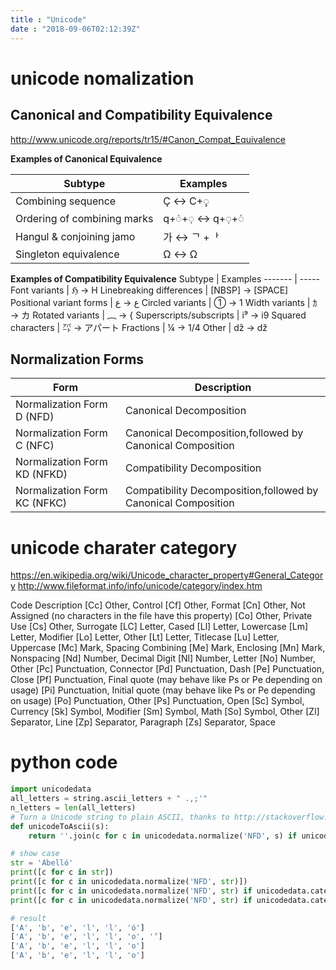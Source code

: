 ```yaml
---
title : "Unicode"
date : "2018-09-06T02:12:39Z"
---
```



# unicode nomalization
## Canonical and Compatibility Equivalence
http://www.unicode.org/reports/tr15/#Canon_Compat_Equivalence

**Examples of Canonical Equivalence**

Subtype | Examples
------- | -----
Combining sequence	        | Ç	↔	C+◌̧
Ordering of combining marks	| q+◌̇+◌̣	↔	q+◌̣+◌̇
Hangul & conjoining jamo	| 가	↔	ᄀ +ᅡ
Singleton equivalence	    | Ω	↔	Ω

**Examples of Compatibility Equivalence**
Subtype | Examples
------- | -----
Font variants               |	ℌ	→	H
Linebreaking differences    |	[NBSP]	→	[SPACE]
Positional variant forms    |	ﻉ	→	‌ع‌
Circled variants            | 	①	→	1
Width variants              | 	ｶ	→	カ
Rotated variants            | 	︷	→	{
Superscripts/subscripts     |	i⁹	→	i9
Squared characters          |	㌀	→	アパート
Fractions                   |	¼	→	1/4
Other                       |	ǆ	→	dž

## Normalization Forms

Form	|   Description
-- |  --
Normalization Form D (NFD)	    |Canonical Decomposition
Normalization Form C (NFC)	    |Canonical Decomposition,followed by Canonical Composition
Normalization Form KD (NFKD)	|Compatibility Decomposition
Normalization Form KC (NFKC)	|Compatibility Decomposition,followed by Canonical Composition

 
# unicode charater category
https://en.wikipedia.org/wiki/Unicode_character_property#General_Category
http://www.fileformat.info/info/unicode/category/index.htm

Code	Description
[Cc]	Other, Control
[Cf]	Other, Format
[Cn]	Other, Not Assigned (no characters in the file have this property)
[Co]	Other, Private Use
[Cs]	Other, Surrogate
[LC]	Letter, Cased
[Ll]	Letter, Lowercase
[Lm]	Letter, Modifier
[Lo]	Letter, Other
[Lt]	Letter, Titlecase
[Lu]	Letter, Uppercase
[Mc]	Mark, Spacing Combining
[Me]	Mark, Enclosing
[Mn]	Mark, Nonspacing
[Nd]	Number, Decimal Digit
[Nl]	Number, Letter
[No]	Number, Other
[Pc]	Punctuation, Connector
[Pd]	Punctuation, Dash
[Pe]	Punctuation, Close
[Pf]	Punctuation, Final quote (may behave like Ps or Pe depending on usage)
[Pi]	Punctuation, Initial quote (may behave like Ps or Pe depending on usage)
[Po]	Punctuation, Other
[Ps]	Punctuation, Open
[Sc]	Symbol, Currency
[Sk]	Symbol, Modifier
[Sm]	Symbol, Math
[So]	Symbol, Other
[Zl]	Separator, Line
[Zp]	Separator, Paragraph
[Zs]	Separator, Space

# python code

```python
import unicodedata
all_letters = string.ascii_letters + " .,;'"
n_letters = len(all_letters)
# Turn a Unicode string to plain ASCII, thanks to http://stackoverflow.com/a/518232/2809427
def unicodeToAscii(s):
    return ''.join(c for c in unicodedata.normalize('NFD', s) if unicodedata.category(c) != 'Mn' and c in all_letters)

# show case
str = 'Abelló'
print([c for c in str])
print([c for c in unicodedata.normalize('NFD', str)])
print([c for c in unicodedata.normalize('NFD', str) if unicodedata.category(c)!= 'Mn'])
print([c for c in unicodedata.normalize('NFD', str) if unicodedata.category(c)!= 'Mn'  and c in all_letters])

# result 
['A', 'b', 'e', 'l', 'l', 'ó']
['A', 'b', 'e', 'l', 'l', 'o', '́']
['A', 'b', 'e', 'l', 'l', 'o']
['A', 'b', 'e', 'l', 'l', 'o']

```